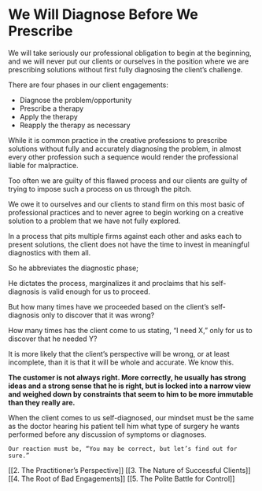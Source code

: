 # We Will Diagnose Before We Prescribe

We will take seriously our professional obligation to begin at the beginning, and we will never put our clients or ourselves in the position where we are prescribing solutions without first fully diagnosing the client’s challenge.

There are four phases in our client engagements:
-   Diagnose the problem/opportunity
-   Prescribe a therapy
-   Apply the therapy
-   Reapply the therapy as necessary

While it is common practice in the creative professions to prescribe solutions without fully and accurately diagnosing the problem, in almost every other profession such a sequence would render the professional liable for malpractice.

Too often we are guilty of this flawed process and our clients are guilty of trying to impose such a process on us through the pitch. 

We owe it to ourselves and our clients to stand firm on this most basic of professional practices and to never agree to begin working on a creative solution to a problem that we have not fully explored.

In a process that pits multiple firms against each other and asks each to present solutions, the client does not have the time to invest in meaningful diagnostics with them all. 

So he abbreviates the diagnostic phase; 

He dictates the process, marginalizes it and proclaims that his self-diagnosis is valid enough for us to proceed.

But how many times have we proceeded based on the client’s self-diagnosis only to discover that it was wrong? 

How many times has the client come to us stating, “I need X,” only for us to discover that he needed Y?

It is more likely that the client’s perspective will be wrong, or at least incomplete, than it is that it will be whole and accurate. We know this.

**The customer is not always right. More correctly, he usually has strong ideas and a strong sense that he is right, but is locked into a narrow view and weighed down by constraints that seem to him to be more immutable than they really are.**

When the client comes to us self-diagnosed, our mindset must be the same as the doctor hearing his patient tell him what type of surgery he wants performed before any discussion of symptoms or diagnoses. 

	Our reaction must be, “You may be correct, but let’s find out for sure.”

[[2. The Practitioner’s Perspective]]
[[3. The Nature of Successful Clients]]
[[4. The Root of Bad Engagements]]
[[5. The Polite Battle for Control]]